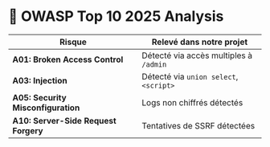 # 🛑 OWASP Top 10 2025 Analysis

| Risque | Relevé dans notre projet |
|--------|--------------------------|
| **A01: Broken Access Control** | Détecté via accès multiples à `/admin` |
| **A03: Injection** | Détecté via `union select`, `<script>` |
| **A05: Security Misconfiguration** | Logs non chiffrés détectés |
| **A10: Server-Side Request Forgery** | Tentatives de SSRF détectées |
